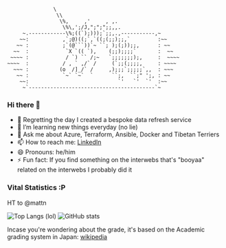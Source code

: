 ```
               \
                \\
                 \%,     ,'     , ,.
                  \%\,';/J,";";";;,,.
     ~.------------\%;((`);)));`;;,.,-----------,~
    ~~:           ,`;@)((;`,`((;(;;);;,`         :~~
   ~~ :           ;`(@```))`~ ``; );(;));;,      : ~~
  ~~  :            `X `(( `),    (;;);;;;`       :  ~~
 ~~~~ :            / `) `` /;~   `;;;;;;;);,     :  ~~~~
~~~~  :           / , ` ,/` /     (`;;(;;;;,     : ~~~~
  ~~~ :          (o  /]_/` /     ,);;;`;;;;;`,,  : ~~~
   ~~ :           `~` `~`  `      ``;,  ``;" ';, : ~~
    ~~:                             `'   `'  `'  :~~
     ~`-----------------------------------------`~
```
### Hi there 👋

- 🔭 Regretting the day I created a bespoke data refresh service
- 🌱 I’m learning new things everyday (no lie)
- 💬 Ask me about Azure, Terraform, Ansible, Docker and Tibetan Terriers
- 📫 How to reach me: [LinkedIn](https://www.linkedin.com/in/booyaa/)
- 😄 Pronouns: he/him
- ⚡ Fun fact: If you find something on the interwebs that's "booyaa" related on the interwebs I probably did it

<!--
202010 - Regretting the day I created a bespoke data refresh service
older - Big refactoring of the terraform to create our serverless functions and supporting resources
--> 
### Vital Statistics :P

HT to @mattn

![Top Langs (lol)](https://github-readme-stats.vercel.app/api/top-langs/?username=booyaa&hide=html)
![GitHub stats](https://github-readme-stats.vercel.app/api?username=booyaa&show_icons=true&count_private=true&line_height=40)

Incase you're wondering about the grade, it's based on the Academic grading system in Japan: [wikipedia](https://en.wikipedia.org/wiki/Academic_grading_in_Japan)
